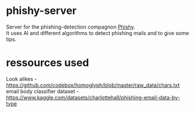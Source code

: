 # phishy-server

Server for the phishing-detection compagnon [Phishy](https://github.com/LNDC-2023/phishy-plugin-firefox).<br/>
It uses AI and different algorithms to detect phishing mails and to give some tips.

# ressources used

Look alikes - https://github.com/codebox/homoglyph/blob/master/raw_data/chars.txt<br/>
email body classifier dataset - https://www.kaggle.com/datasets/charlottehall/phishing-email-data-by-type
